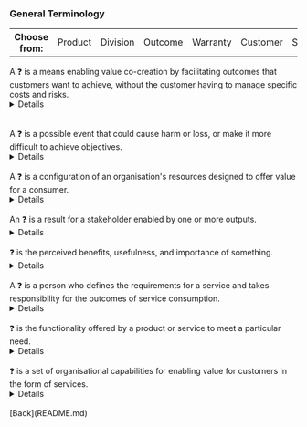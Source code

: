 ### General Terminology

<table>
  <th>Choose from:</th>
  <td>Product</td>
  <td>Division</td>
  <td>Outcome</td>
  <td>Warranty</td>
  <td>Customer</td>
  <td>Service</td>
  <td>Utility</td>
  <td>Risk</td>
  <td>Service Management</td>
  <td>Value</td>
</table>
A &#10067; is a means enabling value co-creation by facilitating outcomes that customers want to achieve, without the customer having to manage specific costs and risks.
<details>
A <b>service</b> is a means enabling value co-creation by facilitating outcomes that customers want to achieve, without the customer having to manage specific costs and risks.
</details>
<br><br>
A &#10067; is a possible event that could cause harm or loss, or make it more difficult to achieve objectives.
<details>
A <b>risk</b> is a possible event that could cause harm or loss, or make it more difficult to achieve objectives.
</details>
<br>
A &#10067; is a configuration of an organisation's resources designed to offer value for a consumer.
<details>
A <b>product</b> is a configuration of an organisation's resources designed to offer value for a consumer.
</details>
<br>
An &#10067; is a result for a stakeholder enabled by one or more outputs.
<details>
An <b>outcome</b> is a result for a stakeholder enabled by one or more outputs.
</details>
<br>
&#10067; is the perceived benefits, usefulness, and importance of something.
<details>
<b>Value</b> is the perceived benefits, usefulness, and importance of something.
</details>
<br>
A &#10067; is a person who defines the requirements for a service and takes responsibility for the outcomes of service consumption.
<details>
A <b>customer</b> is a person who defines the requirements for a service and takes responsibility for the outcomes of service consumption.
</details>
<br>
&#10067; is the functionality offered by a product or service to meet a particular need.
<details>
<b>Utility</b> is the functionality offered by a product or service to meet a particular need.
</details>
<br>
&#10067; is a set of organisational capabilities for enabling value for customers in the form of services.
<details>
<b>Service Management</b> is a set of organisational capabilities for enabling value for customers in the form of services.
</details>
<br>
[Back](README.md)
